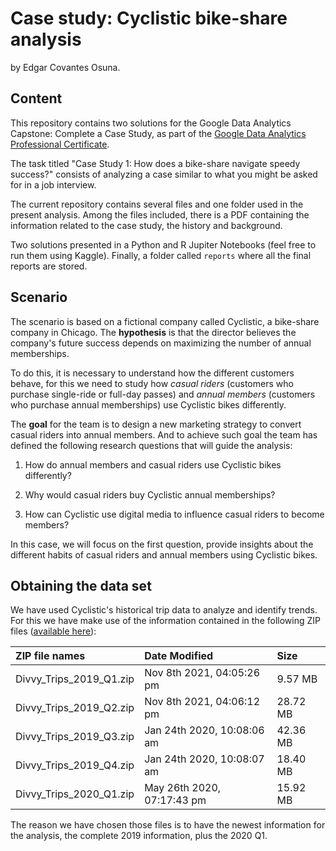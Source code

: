 # Case study: Cyclistic bike-share analysis

by Edgar Covantes Osuna.

## Content

This repository contains two solutions for the Google Data Analytics Capstone: Complete a Case Study, as part of the [Google Data Analytics Professional Certificate](https://www.coursera.org/professional-certificates/google-data-analytics).

The task titled "Case Study 1: How does a bike-share navigate speedy success?" consists of analyzing a case similar to what you might be asked for in a job interview.

The current repository contains several files and one folder used in the present analysis. Among the files included, there is a PDF containing the information related to the case study, the history and background. 

Two solutions presented in a Python and R Jupiter Notebooks (feel free to run them using Kaggle). Finally, a folder called `reports` where all the final reports are stored.

## Scenario

The scenario is based on a fictional company called Cyclistic, a bike-share company in Chicago. The **hypothesis** is that the director believes the company's future success depends on maximizing the number of annual memberships.

To do this, it is necessary to understand how the different customers behave, for this we need to study how *casual riders* (customers who purchase single-ride or full-day passes) and *annual members* (customers who purchase annual memberships) use Cyclistic bikes differently.

The **goal** for the team is to design a new marketing strategy to convert casual riders into annual members. And to achieve such goal the team has defined the following research questions that will guide the analysis:

1.  How do annual members and casual riders use Cyclistic bikes differently?

2.  Why would casual riders buy Cyclistic annual memberships?

3.  How can Cyclistic use digital media to influence casual riders to become members?

In this case, we will focus on the first question, provide insights about the different habits of casual riders and annual members using Cyclistic bikes.

## Obtaining the data set

We have used Cyclistic's historical trip data to analyze and identify trends. For this we have make use of the information contained in the following ZIP files ([available here](https://divvy-tripdata.s3.amazonaws.com/index.html)):

| ZIP file names          | Date Modified              | Size     |
|:------------------------|:---------------------------|:---------|
| Divvy_Trips_2019_Q1.zip | Nov 8th 2021, 04:05:26 pm  | 9.57 MB  |
| Divvy_Trips_2019_Q2.zip | Nov 8th 2021, 04:06:12 pm  | 28.72 MB |
| Divvy_Trips_2019_Q3.zip | Jan 24th 2020, 10:08:06 am | 42.36 MB |
| Divvy_Trips_2019_Q4.zip | Jan 24th 2020, 10:08:07 am | 18.40 MB |
| Divvy_Trips_2020_Q1.zip | May 26th 2020, 07:17:43 pm | 15.92 MB |

The reason we have chosen those files is to have the newest information for the analysis, the complete 2019 information, plus the 2020 Q1.
